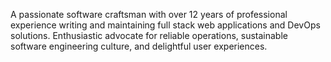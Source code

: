 A passionate software craftsman with over 12 years of professional experience writing and maintaining full stack web applications and DevOps solutions. Enthusiastic advocate for reliable operations, sustainable software engineering culture, and delightful user experiences.